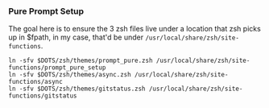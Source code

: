 ### Pure Prompt Setup

The goal here is to ensure the 3 zsh files live under a location that zsh picks up in $fpath,
in my case, that'd be under `/usr/local/share/zsh/site-functions`.

```
ln -sfv $DOTS/zsh/themes/prompt_pure.zsh /usr/local/share/zsh/site-functions/prompt_pure_setup
ln -sfv $DOTS/zsh/themes/async.zsh /usr/local/share/zsh/site-functions/async
ln -sfv $DOTS/zsh/themes/gitstatus.zsh /usr/local/share/zsh/site-functions/gitstatus
```

